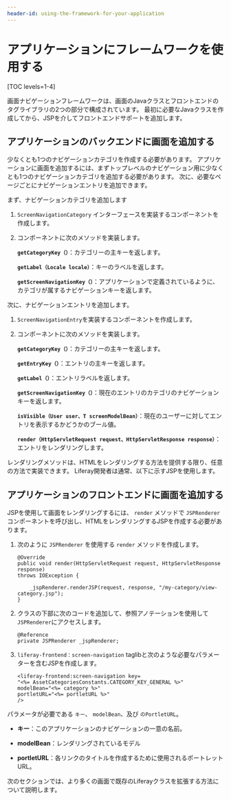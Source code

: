 ```yaml
---
header-id: using-the-framework-for-your-application
---
```


# アプリケーションにフレームワークを使用する

[TOC levels=1-4]

画面ナビゲーションフレームワークは、画面のJavaクラスとフロントエンドのタグライブラリの2つの部分で構成されています。 最初に必要なJavaクラスを作成してから、JSPを介してフロントエンドサポートを追加します。

## アプリケーションのバックエンドに画面を追加する

少なくとも1つのナビゲーションカテゴリを作成する必要があります。 アプリケーションに画面を追加するには、まずトップレベルのナビゲーション用に少なくとも1つのナビゲーションカテゴリを追加する必要があります。 次に、必要なページごとにナビゲーションエントリを追加できます。

まず、ナビゲーションカテゴリを追加します

1.  `ScreenNavigationCategory` インターフェースを実装するコンポーネントを作成します。

2.  コンポーネントに次のメソッドを実装します。

    **`getCategoryKey（）`**：カテゴリーの主キーを返します。

    **`getLabel（Locale locale）`**：キーのラベルを返します。

    **`getScreenNavigationKey（）`**：アプリケーションで定義されているように、カテゴリが属するナビゲーションキーを返します。

次に、ナビゲーションエントリを追加します。

1.  `ScreenNavigationEntry`を実装するコンポーネントを作成します。

2.  コンポーネントに次のメソッドを実装します。

    **`getCategoryKey（）`**：カテゴリーの主キーを返します。

    **`getEntryKey（）`**：エントリの主キーを返します。

    **`getLabel（）`**：エントリラベルを返します。

    **`getScreenNavigationKey（）`**：現在のエントリのカテゴリのナビゲーションキーを返します。

    **`isVisible（User user、T screenModelBean）`**：現在のユーザーに対してエントリを表示するかどうかのブール値。

    **`render（HttpServletRequest request、HttpServletResponse response）`**：エントリをレンダリングします。

レンダリングメソッドは、HTMLをレンダリングする方法を提供する限り、任意の方法で実装できます。 Liferay開発者は通常、以下に示すJSPを使用します。

## アプリケーションのフロントエンドに画面を追加する

JSPを使用して画面をレンダリングするには、 `render` メソッドで `JSPRenderer` コンポーネントを呼び出し、HTMLをレンダリングするJSPを作成する必要があります。

1.  次のように `JSPRenderer` を使用する `render` メソッドを作成します。
   
        @Override
        public void render(HttpServletRequest request, HttpServletResponse response)
        throws IOException {
       
            _jspRenderer.renderJSP(request, response, "/my-category/view-category.jsp");
        }

2.  クラスの下部に次のコードを追加して、参照アノテーションを使用して `JSPRenderer`にアクセスします。
   
        @Reference
        private JSPRenderer _jspRenderer;

3.  `liferay-frontend：screen-navigation` taglibと次のような必要なパラメーターを含むJSPを作成します。
   
        <liferay-frontend:screen-navigation key=
        "<%= AssetCategoriesConstants.CATEGORY_KEY_GENERAL %>"
        modelBean="<%= category %>"
        portletURL="<%= portletURL %>"
        />

パラメータが必要である `キー`、 `modelBean`、及び `のPortletURL`。

  - **キー**：このアプリケーションのナビゲーションの一意の名前。

  - **modelBean**：レンダリングされているモデル

  - **portletURL**：各リンクのタイトルを作成するために使用されるポートレットURL。

次のセクションでは、より多くの画面で既存のLiferayクラスを拡張する方法について説明します。
